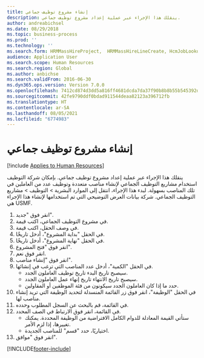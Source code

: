 ```yaml
---
title: إنشاء مشروع توظيف جماعي
description: ينقلك هذا الإجراء عبر عملية إعداد مشروع توظيف جماعي.
author: andreabichsel
ms.date: 08/29/2018
ms.topic: business-process
ms.prod: ''
ms.technology: ''
ms.search.form: HRMMassHireProject,  HRMMassHireLineCreate, HcmJobLookup, HcmPersonnelManagementWorkspace
audience: Application User
ms.search.scope: Human Resources
ms.search.region: Global
ms.author: anbichse
ms.search.validFrom: 2016-06-30
ms.dyn365.ops.version: Version 7.0.0
ms.openlocfilehash: 7412cd874d3dd5a816ff4681dcda7da37f90b8b8b55b545392d24e8ccce93c21
ms.sourcegitcommit: 42fe9790ddf0bdad911544deaa82123a396712fb
ms.translationtype: HT
ms.contentlocale: ar-SA
ms.lasthandoff: 08/05/2021
ms.locfileid: "6774983"
---
```

# <a name="create-a-mass-hire-project"></a>إنشاء مشروع توظيف جماعي

[!include [Applies to Human Resources](../includes/applies-to-hr.md)]



ينقلك هذا الإجراء عبر عملية إعداد مشروع توظيف جماعي. بإمكان شركة التوظيف استخدام مشاريع التوظيف الجماعي لإنشاء مناصب متعددة وتوظيف عدد من العاملين في تلك المناصب بسهولة. لبدء هذا الإجراء، انتقل إلى الموارد البشرية > التوظيف‬ > مشاريع التوظيف الجماعي. شركة بيانات العرض التوضيحي التي تم استخدامها لإنشاء هذا الإجراء هي USMF.

1. انقر فوق "جديد".
2. في مشروع التوظيف الجماعي، اكتب قيمة.
3. في وصف الحقل، اكتب قيمة.
4. في الحقل "بداية المشروع‬"، أدخل تاريخًا.
5. في الحقل "نهاية المشروع"، أدخل تاريخًا.
6. انقر فوق "فتح المشروع‬".
7. انقر فوق نعم.
8. انقر فوق "إنشاء مناصب".
9. في الحقل "الكمية"، أدخل عدد المناصب التي ترغب في إنشائها.
    * سيصبح تاريخ البدء تاريخ توظيف العاملون الجدد.  
    * سيصبح تاريخ الانتهاء تاريخ إنهاء عمل العاملون الجدد.  
    * حدد ما إذا كان العاملون الجدد سيكونون من فئة الموظفين أو المقاولين.  
10. في الحقل "الوظيفة"، انقر فوق زر القائمة المنسدلة لتحديد الوظيفة التي تريد إنشاء مناصب لها.
11. في القائمة، قم بالبحث عن السجل المطلوب وحدده.
12. في القائمة، انقر فوق الارتباط في الصف المحدد.
    * ستأتي القيمة المعادلة للدوام الكامل الافتراضية من الوظيفة المحددة. يمكنك تغييرها، إذا لزم الأمر.  
    * اختياريًا، حدد "قسم‬" للمناصب الجديدة.  
13. انقر فوق "موافق".



[!INCLUDE[footer-include](../includes/footer-banner.md)]
